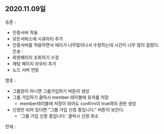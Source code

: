 ## 2020.11.09일

승훈 : 
- 인증서버 적용
- 모든서비스에 시큐리티 추가
- 인증서버를 적용하면서 에러가 너무많이나서 수정하는데 시간이 너무 많이 걸렸다.
은송 :
- 회원페이지 조회하기 수정
- 채팅 페이지 라우터 추가
- 노드 서버 연동

명호 :  

- 그룹원이 아니면 그룹가입하기 버튼이 생성  
- 그룹 가입하기 클릭시 member 테이블에 유저를 저장  
  - member테이블에 저장이 되어도 confirm이 true여야 권한 생성  
- 신청만 되어 있다면 "그룹 가입 신청 중입니다." 버튼이 보인다.  
  - '그룹 가입 신청 중입니다.' 클릭시 신청 취소  

민재 :
